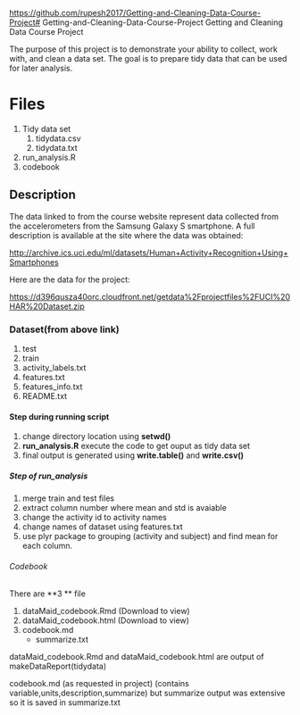 https://github.com/rupesh2017/Getting-and-Cleaning-Data-Course-Project# Getting-and-Cleaning-Data-Course-Project
Getting and Cleaning Data Course Project

The purpose of this project is to demonstrate your ability to collect, work with, and clean a data set.
The goal is to prepare tidy data that can be used for later analysis.

# Files
1. Tidy data set
    1. tidydata.csv
    2. tidydata.txt
 2.  run_analysis.R
 3.  codebook
 

 ## Description
The data linked to from the course website represent data collected from the accelerometers from the Samsung Galaxy S smartphone. A full description is available at the site where the data was obtained:

http://archive.ics.uci.edu/ml/datasets/Human+Activity+Recognition+Using+Smartphones

Here are the data for the project:

https://d396qusza40orc.cloudfront.net/getdata%2Fprojectfiles%2FUCI%20HAR%20Dataset.zip

### Dataset(from above link)
1. test 
2. train
3. activity_labels.txt
4. features.txt
5. features_info.txt
6. README.txt


#### Step during running script
1. change directory location using **setwd()**
2. **run_analysis.R** execute the code to get ouput as tidy data set
3. final output is generated using **write.table()** and **write.csv()**

##### Step of run_analysis
1. merge train and test files
2. extract column number where mean and std is avaiable 
3. change the activity id to activity names
4. change names of dataset using features.txt
5. use plyr package to grouping (activity and subject) and find mean for each column.

###### Codebook
There are **3 ** file 

1. dataMaid_codebook.Rmd   (Download to view)
2. dataMaid_codebook.html  (Download to view)
3. codebook.md
    * summarize.txt

dataMaid_codebook.Rmd and dataMaid_codebook.html are output of makeDataReport(tidydata)

codebook.md (as requested in project) (contains variable,units,description,summarize) but summarize output was extensive so 
it is saved in summarize.txt
